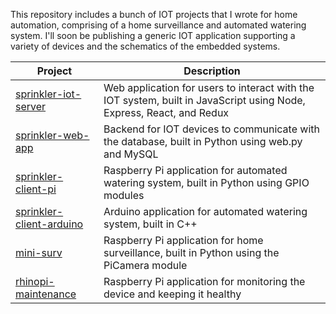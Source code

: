 This repository includes a bunch of IOT projects that I wrote for home automation, comprising of
a home surveillance and automated watering system. I'll soon be publishing a generic IOT application
supporting a variety of devices and the schematics of the embedded systems.

Project | Description
------------ | -------------
[sprinkler-iot-server](https://github.com/rbiswas143/diy-iot/tree/master/sprinkler-iot-server) | Web application for users to interact with the IOT system, built in JavaScript using Node, Express, React, and Redux 
[sprinkler-web-app](https://github.com/rbiswas143/diy-iot/tree/master/sprinkler-web-app) | Backend for IOT devices to communicate with the database, built in Python using web.py and MySQL
[sprinkler-client-pi](https://github.com/rbiswas143/diy-iot/tree/master/sprinkler-client-pi) | Raspberry Pi application for automated watering system, built in Python using GPIO modules
[sprinkler-client-arduino](https://github.com/rbiswas143/diy-iot/tree/master/sprinkler-client-arduino) |  Arduino application for automated watering system, built in C++
[mini-surv](https://github.com/rbiswas143/diy-iot/tree/master/mini-surv) | Raspberry Pi application for home surveillance, built in  Python using the PiCamera module
[rhinopi-maintenance](https://github.com/rbiswas143/diy-iot/tree/master/rhinopi-maintenance) | Raspberry Pi application for monitoring the device and keeping it healthy
